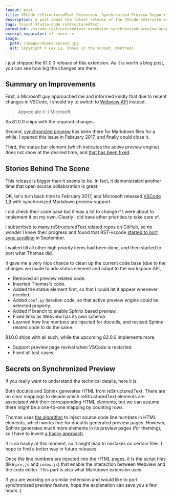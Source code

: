 ```yaml
---
layout: post
title: VSCode reStructuredText Extension, Synchronized Preview Support
description: A post about the latest release of the VSCode reStructuredText extension, which added synchronized preview support.
tags: Visual-Studio-Code reStructuredText
permalink: /vscode-restructuredtext-extension-synchronized-preview-support-3f54ebdd3416
excerpt_separator: <!--more-->
image:
  path: /images/doves-sunset.jpg
  alt: Copyright © Lex Li. Doves in the sunset, Montreal.
---
```


I just shipped the 81.0.0 release of this extension. As it is worth a blog post, you can see how big the changes are there.
<!--more-->

## Summary on Improvements

First, a Microsoft guy approached me and informed kindly that due to recent changes in VSCode, I should try to switch to [Webview API](https://code.visualstudio.com/docs/extensions/webview) instead.

> Appreciate it :) Microsoft.

So 81.0.0 ships with the required changes.

Second, [synchronized preview](https://github.com/vscode-restructuredtext/vscode-restructuredtext/issues/38) has been there for Markdown files for a while. I opened this issue in February 2017, and finally could close it.

Third, the status bar element (which indicates the active preview engine) does not show at the desired time, and [that has been fixed](https://github.com/vscode-restructuredtext/vscode-restructuredtext/issues/98).

## Stories Behind The Scene
This release is bigger than it seems to be. In fact, it demonstrated another time that open source collaboration is great.

OK, let's turn back time to February 2017, and Microsoft released [VSCode 1.9](https://code.visualstudio.com/updates/v1_9#_markdown-preview-and-editor-integration) with synchronized Markdown preview support.

I did check their code base but it was a lot to change if I were about to implement it on my own. Clearly I did have other priorities to take care of.

I subscribed to many reStructuredText related repos on GitHub, so no wonder I knew their progress and found that RST-vscode [started to port sync scrolling](https://github.com/tht13/RST-vscode/commits/master) in September.

I waited till all other high priority items had been done, and then started to port what Thomas did.

It gave me a very nice chance to clean up the current code base (due to the changes we made to add status element and adapt to the workspace API,

* Removed all preview related code.
* Inserted Thomas's code.
* Added the status element first, so that I could let it appear whenever needed.
* Added `conf.py` iteration code, so that active preview engine could be selected properly.
* Added if branch to enable Sphinx based preview.
* Fixed links as Webview has its own schema.
* Learned how line numbers are injected for docutils, and revised Sphinx related code to do the same.

81.0.0 ships with all such, while the upcoming 82.0.0 implements more,

* Support preview page revival when VSCode is restarted.
* Fixed all test cases.

## Secrets on Synchronized Preview

If you really want to understand the technical details, here it is.

Both docutils and Sphinx generates HTML from reStructuredText. There are no clear mappings to decide which reStructuredText elements are associated with their corresponding HTML elements, but we can assume there might be a one-to-one mapping by counting rows.

Thomas uses [the algorithm](https://github.com/vscode-restructuredtext/vscode-restructuredtext/blob/81.0.0/src/features/previewContentProvider.ts#L110) to inject source code line numbers in HTML elements, which works fine for docutils generated preview pages. However, Sphinx generates much more elements in its preview pages (for theming), so I have to invent [a hacky approach](https://github.com/vscode-restructuredtext/vscode-restructuredtext/blob/81.0.0/src/features/previewContentProvider.ts#L75).

It is so hacky at this moment, so it might lead to mistakes on certain files. I hope to find a better way in future releases.

Once the line numbers are injected into the HTML pages, it is the script files (like `pre.js` and `index.js`) that enable the interaction between Webview and the code editor. This part is also what Markdown extension uses.

If you are working on a similar extension and would like to port synchronized preview feature, hope the explanation can save you a few hours :)
